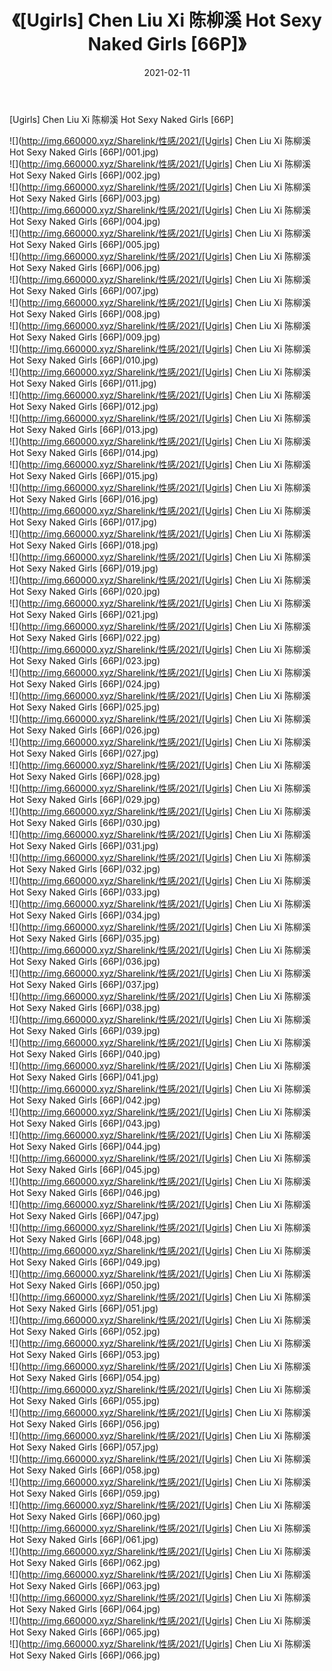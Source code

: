 ﻿---
layout: post
title:  《[Ugirls] Chen Liu Xi 陈柳溪 Hot Sexy Naked Girls [66P]》
date:   2021-02-11
img: http://img.660000.xyz/Sharelink/性感/2021/[Ugirls] Chen Liu Xi 陈柳溪 Hot Sexy Naked Girls [66P]/000.jpg
categories: [美女, 清纯, 唯美]
---

[Ugirls] Chen Liu Xi 陈柳溪 Hot Sexy Naked Girls [66P]

  ![](http://img.660000.xyz/Sharelink/性感/2021/[Ugirls] Chen Liu Xi 陈柳溪 Hot Sexy Naked Girls [66P]/001.jpg) <br> ![](http://img.660000.xyz/Sharelink/性感/2021/[Ugirls] Chen Liu Xi 陈柳溪 Hot Sexy Naked Girls [66P]/002.jpg) <br> ![](http://img.660000.xyz/Sharelink/性感/2021/[Ugirls] Chen Liu Xi 陈柳溪 Hot Sexy Naked Girls [66P]/003.jpg) <br> ![](http://img.660000.xyz/Sharelink/性感/2021/[Ugirls] Chen Liu Xi 陈柳溪 Hot Sexy Naked Girls [66P]/004.jpg) <br> ![](http://img.660000.xyz/Sharelink/性感/2021/[Ugirls] Chen Liu Xi 陈柳溪 Hot Sexy Naked Girls [66P]/005.jpg) <br> ![](http://img.660000.xyz/Sharelink/性感/2021/[Ugirls] Chen Liu Xi 陈柳溪 Hot Sexy Naked Girls [66P]/006.jpg) <br> ![](http://img.660000.xyz/Sharelink/性感/2021/[Ugirls] Chen Liu Xi 陈柳溪 Hot Sexy Naked Girls [66P]/007.jpg) <br> ![](http://img.660000.xyz/Sharelink/性感/2021/[Ugirls] Chen Liu Xi 陈柳溪 Hot Sexy Naked Girls [66P]/008.jpg) <br> ![](http://img.660000.xyz/Sharelink/性感/2021/[Ugirls] Chen Liu Xi 陈柳溪 Hot Sexy Naked Girls [66P]/009.jpg) <br> ![](http://img.660000.xyz/Sharelink/性感/2021/[Ugirls] Chen Liu Xi 陈柳溪 Hot Sexy Naked Girls [66P]/010.jpg) <br> ![](http://img.660000.xyz/Sharelink/性感/2021/[Ugirls] Chen Liu Xi 陈柳溪 Hot Sexy Naked Girls [66P]/011.jpg) <br> ![](http://img.660000.xyz/Sharelink/性感/2021/[Ugirls] Chen Liu Xi 陈柳溪 Hot Sexy Naked Girls [66P]/012.jpg) <br> ![](http://img.660000.xyz/Sharelink/性感/2021/[Ugirls] Chen Liu Xi 陈柳溪 Hot Sexy Naked Girls [66P]/013.jpg) <br> ![](http://img.660000.xyz/Sharelink/性感/2021/[Ugirls] Chen Liu Xi 陈柳溪 Hot Sexy Naked Girls [66P]/014.jpg) <br> ![](http://img.660000.xyz/Sharelink/性感/2021/[Ugirls] Chen Liu Xi 陈柳溪 Hot Sexy Naked Girls [66P]/015.jpg) <br> ![](http://img.660000.xyz/Sharelink/性感/2021/[Ugirls] Chen Liu Xi 陈柳溪 Hot Sexy Naked Girls [66P]/016.jpg) <br> ![](http://img.660000.xyz/Sharelink/性感/2021/[Ugirls] Chen Liu Xi 陈柳溪 Hot Sexy Naked Girls [66P]/017.jpg) <br> ![](http://img.660000.xyz/Sharelink/性感/2021/[Ugirls] Chen Liu Xi 陈柳溪 Hot Sexy Naked Girls [66P]/018.jpg) <br> ![](http://img.660000.xyz/Sharelink/性感/2021/[Ugirls] Chen Liu Xi 陈柳溪 Hot Sexy Naked Girls [66P]/019.jpg) <br> ![](http://img.660000.xyz/Sharelink/性感/2021/[Ugirls] Chen Liu Xi 陈柳溪 Hot Sexy Naked Girls [66P]/020.jpg) <br> ![](http://img.660000.xyz/Sharelink/性感/2021/[Ugirls] Chen Liu Xi 陈柳溪 Hot Sexy Naked Girls [66P]/021.jpg) <br> ![](http://img.660000.xyz/Sharelink/性感/2021/[Ugirls] Chen Liu Xi 陈柳溪 Hot Sexy Naked Girls [66P]/022.jpg) <br> ![](http://img.660000.xyz/Sharelink/性感/2021/[Ugirls] Chen Liu Xi 陈柳溪 Hot Sexy Naked Girls [66P]/023.jpg) <br> ![](http://img.660000.xyz/Sharelink/性感/2021/[Ugirls] Chen Liu Xi 陈柳溪 Hot Sexy Naked Girls [66P]/024.jpg) <br> ![](http://img.660000.xyz/Sharelink/性感/2021/[Ugirls] Chen Liu Xi 陈柳溪 Hot Sexy Naked Girls [66P]/025.jpg) <br> ![](http://img.660000.xyz/Sharelink/性感/2021/[Ugirls] Chen Liu Xi 陈柳溪 Hot Sexy Naked Girls [66P]/026.jpg) <br> ![](http://img.660000.xyz/Sharelink/性感/2021/[Ugirls] Chen Liu Xi 陈柳溪 Hot Sexy Naked Girls [66P]/027.jpg) <br> ![](http://img.660000.xyz/Sharelink/性感/2021/[Ugirls] Chen Liu Xi 陈柳溪 Hot Sexy Naked Girls [66P]/028.jpg) <br> ![](http://img.660000.xyz/Sharelink/性感/2021/[Ugirls] Chen Liu Xi 陈柳溪 Hot Sexy Naked Girls [66P]/029.jpg) <br> ![](http://img.660000.xyz/Sharelink/性感/2021/[Ugirls] Chen Liu Xi 陈柳溪 Hot Sexy Naked Girls [66P]/030.jpg) <br> ![](http://img.660000.xyz/Sharelink/性感/2021/[Ugirls] Chen Liu Xi 陈柳溪 Hot Sexy Naked Girls [66P]/031.jpg) <br> ![](http://img.660000.xyz/Sharelink/性感/2021/[Ugirls] Chen Liu Xi 陈柳溪 Hot Sexy Naked Girls [66P]/032.jpg) <br> ![](http://img.660000.xyz/Sharelink/性感/2021/[Ugirls] Chen Liu Xi 陈柳溪 Hot Sexy Naked Girls [66P]/033.jpg) <br> ![](http://img.660000.xyz/Sharelink/性感/2021/[Ugirls] Chen Liu Xi 陈柳溪 Hot Sexy Naked Girls [66P]/034.jpg) <br> ![](http://img.660000.xyz/Sharelink/性感/2021/[Ugirls] Chen Liu Xi 陈柳溪 Hot Sexy Naked Girls [66P]/035.jpg) <br> ![](http://img.660000.xyz/Sharelink/性感/2021/[Ugirls] Chen Liu Xi 陈柳溪 Hot Sexy Naked Girls [66P]/036.jpg) <br> ![](http://img.660000.xyz/Sharelink/性感/2021/[Ugirls] Chen Liu Xi 陈柳溪 Hot Sexy Naked Girls [66P]/037.jpg) <br> ![](http://img.660000.xyz/Sharelink/性感/2021/[Ugirls] Chen Liu Xi 陈柳溪 Hot Sexy Naked Girls [66P]/038.jpg) <br> ![](http://img.660000.xyz/Sharelink/性感/2021/[Ugirls] Chen Liu Xi 陈柳溪 Hot Sexy Naked Girls [66P]/039.jpg) <br> ![](http://img.660000.xyz/Sharelink/性感/2021/[Ugirls] Chen Liu Xi 陈柳溪 Hot Sexy Naked Girls [66P]/040.jpg) <br> ![](http://img.660000.xyz/Sharelink/性感/2021/[Ugirls] Chen Liu Xi 陈柳溪 Hot Sexy Naked Girls [66P]/041.jpg) <br> ![](http://img.660000.xyz/Sharelink/性感/2021/[Ugirls] Chen Liu Xi 陈柳溪 Hot Sexy Naked Girls [66P]/042.jpg) <br> ![](http://img.660000.xyz/Sharelink/性感/2021/[Ugirls] Chen Liu Xi 陈柳溪 Hot Sexy Naked Girls [66P]/043.jpg) <br> ![](http://img.660000.xyz/Sharelink/性感/2021/[Ugirls] Chen Liu Xi 陈柳溪 Hot Sexy Naked Girls [66P]/044.jpg) <br> ![](http://img.660000.xyz/Sharelink/性感/2021/[Ugirls] Chen Liu Xi 陈柳溪 Hot Sexy Naked Girls [66P]/045.jpg) <br> ![](http://img.660000.xyz/Sharelink/性感/2021/[Ugirls] Chen Liu Xi 陈柳溪 Hot Sexy Naked Girls [66P]/046.jpg) <br> ![](http://img.660000.xyz/Sharelink/性感/2021/[Ugirls] Chen Liu Xi 陈柳溪 Hot Sexy Naked Girls [66P]/047.jpg) <br> ![](http://img.660000.xyz/Sharelink/性感/2021/[Ugirls] Chen Liu Xi 陈柳溪 Hot Sexy Naked Girls [66P]/048.jpg) <br> ![](http://img.660000.xyz/Sharelink/性感/2021/[Ugirls] Chen Liu Xi 陈柳溪 Hot Sexy Naked Girls [66P]/049.jpg) <br> ![](http://img.660000.xyz/Sharelink/性感/2021/[Ugirls] Chen Liu Xi 陈柳溪 Hot Sexy Naked Girls [66P]/050.jpg) <br> ![](http://img.660000.xyz/Sharelink/性感/2021/[Ugirls] Chen Liu Xi 陈柳溪 Hot Sexy Naked Girls [66P]/051.jpg) <br> ![](http://img.660000.xyz/Sharelink/性感/2021/[Ugirls] Chen Liu Xi 陈柳溪 Hot Sexy Naked Girls [66P]/052.jpg) <br> ![](http://img.660000.xyz/Sharelink/性感/2021/[Ugirls] Chen Liu Xi 陈柳溪 Hot Sexy Naked Girls [66P]/053.jpg) <br> ![](http://img.660000.xyz/Sharelink/性感/2021/[Ugirls] Chen Liu Xi 陈柳溪 Hot Sexy Naked Girls [66P]/054.jpg) <br> ![](http://img.660000.xyz/Sharelink/性感/2021/[Ugirls] Chen Liu Xi 陈柳溪 Hot Sexy Naked Girls [66P]/055.jpg) <br> ![](http://img.660000.xyz/Sharelink/性感/2021/[Ugirls] Chen Liu Xi 陈柳溪 Hot Sexy Naked Girls [66P]/056.jpg) <br> ![](http://img.660000.xyz/Sharelink/性感/2021/[Ugirls] Chen Liu Xi 陈柳溪 Hot Sexy Naked Girls [66P]/057.jpg) <br> ![](http://img.660000.xyz/Sharelink/性感/2021/[Ugirls] Chen Liu Xi 陈柳溪 Hot Sexy Naked Girls [66P]/058.jpg) <br> ![](http://img.660000.xyz/Sharelink/性感/2021/[Ugirls] Chen Liu Xi 陈柳溪 Hot Sexy Naked Girls [66P]/059.jpg) <br> ![](http://img.660000.xyz/Sharelink/性感/2021/[Ugirls] Chen Liu Xi 陈柳溪 Hot Sexy Naked Girls [66P]/060.jpg) <br> ![](http://img.660000.xyz/Sharelink/性感/2021/[Ugirls] Chen Liu Xi 陈柳溪 Hot Sexy Naked Girls [66P]/061.jpg) <br> ![](http://img.660000.xyz/Sharelink/性感/2021/[Ugirls] Chen Liu Xi 陈柳溪 Hot Sexy Naked Girls [66P]/062.jpg) <br> ![](http://img.660000.xyz/Sharelink/性感/2021/[Ugirls] Chen Liu Xi 陈柳溪 Hot Sexy Naked Girls [66P]/063.jpg) <br> ![](http://img.660000.xyz/Sharelink/性感/2021/[Ugirls] Chen Liu Xi 陈柳溪 Hot Sexy Naked Girls [66P]/064.jpg) <br> ![](http://img.660000.xyz/Sharelink/性感/2021/[Ugirls] Chen Liu Xi 陈柳溪 Hot Sexy Naked Girls [66P]/065.jpg) <br> ![](http://img.660000.xyz/Sharelink/性感/2021/[Ugirls] Chen Liu Xi 陈柳溪 Hot Sexy Naked Girls [66P]/066.jpg) <br>